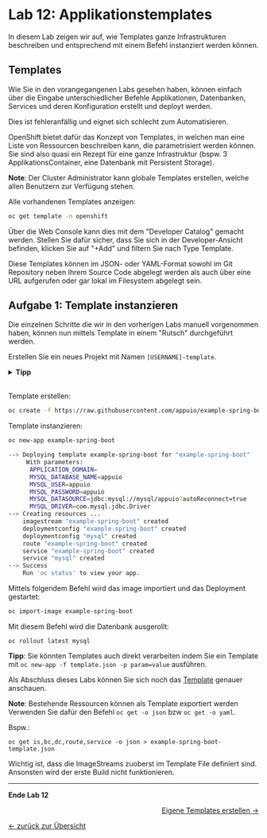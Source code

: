 # Lab 12: Applikationstemplates

In diesem Lab zeigen wir auf, wie Templates ganze Infrastrukturen beschreiben und entsprechend mit einem Befehl instanziert werden können.


## Templates

Wie Sie in den vorangegangenen Labs gesehen haben, können einfach über die Eingabe unterschiedlicher Befehle Applikationen, Datenbanken, Services und deren Konfiguration erstellt und deployt werden.

Dies ist fehleranfällig und eignet sich schlecht zum Automatisieren.

OpenShift bietet dafür das Konzept von Templates, in welchen man eine Liste von Ressourcen beschreiben kann, die parametrisiert werden können.
Sie sind also quasi ein Rezept für eine ganze Infrastruktur (bspw. 3 ApplikationsContainer, eine Datenbank mit Persistent Storage).

__Note__:
Der Cluster Administrator kann globale Templates erstellen, welche allen Benutzern zur Verfügung stehen.

Alle vorhandenen Templates anzeigen:

```bash
oc get template -n openshift
```

Über die Web Console kann dies mit dem "Developer Catalog" gemacht werden. Stellen Sie dafür sicher, dass Sie sich in der Developer-Ansicht befinden, klicken Sie auf "\+Add" und filtern Sie nach Type Template.

Diese Templates können im JSON- oder YAML-Format sowohl im Git Repository neben Ihrem Source Code abgelegt werden als auch über eine URL aufgerufen oder gar lokal im Filesystem abgelegt sein.


## Aufgabe 1: Template instanzieren

Die einzelnen Schritte die wir in den vorherigen Labs manuell vorgenommen haben, können nun mittels Template in einem "Rutsch" durchgeführt werden.

Erstellen Sie ein neues Projekt mit Namen `[USERNAME]-template`.

<details><summary><b>Tipp</b></summary>oc new-project [USERNAME]-template</details><br/>

Template erstellen:

```bash
oc create -f https://raw.githubusercontent.com/appuio/example-spring-boot-helloworld/master/example-spring-boot-template.json
```

Template instanzieren:

```bash
oc new-app example-spring-boot

--> Deploying template example-spring-boot for "example-spring-boot"
     With parameters:
      APPLICATION_DOMAIN=
      MYSQL_DATABASE_NAME=appuio
      MYSQL_USER=appuio
      MYSQL_PASSWORD=appuio
      MYSQL_DATASOURCE=jdbc:mysql://mysql/appuio?autoReconnect=true
      MYSQL_DRIVER=com.mysql.jdbc.Driver
--> Creating resources ...
    imagestream "example-spring-boot" created
    deploymentconfig "example-spring-boot" created
    deploymentconfig "mysql" created
    route "example-spring-boot" created
    service "example-spring-boot" created
    service "mysql" created
--> Success
    Run 'oc status' to view your app.

```

Mittels folgendem Befehl wird das image importiert und das Deployment gestartet:

```bash
oc import-image example-spring-boot
```

Mit diesem Befehl wird die Datenbank ausgerollt:

```
oc rollout latest mysql
```

__Tipp__:
Sie könnten Templates auch direkt verarbeiten indem Sie ein Template mit `oc new-app -f template.json -p param=value` ausführen.

Als Abschluss dieses Labs können Sie sich noch das [Template](https://github.com/appuio/example-spring-boot-helloworld/blob/master/example-spring-boot-template.json) genauer anschauen.

__Note__:
Bestehende Ressourcen können als Template exportiert werden
Verwenden Sie dafür den Befehl `oc get -o json` bzw `oc get -o yaml`.

Bspw.:

```
oc get is,bc,dc,route,service -o json > example-spring-boot-template.json
```

Wichtig ist, dass die ImageStreams zuoberst im Template File definiert sind.
Ansonsten wird der erste Build nicht funktionieren.

---

__Ende Lab 12__

<p width="100px" align="right"><a href="12_template_creation.md">Eigene Templates erstellen →</a></p>

[← zurück zur Übersicht](../README.md)
